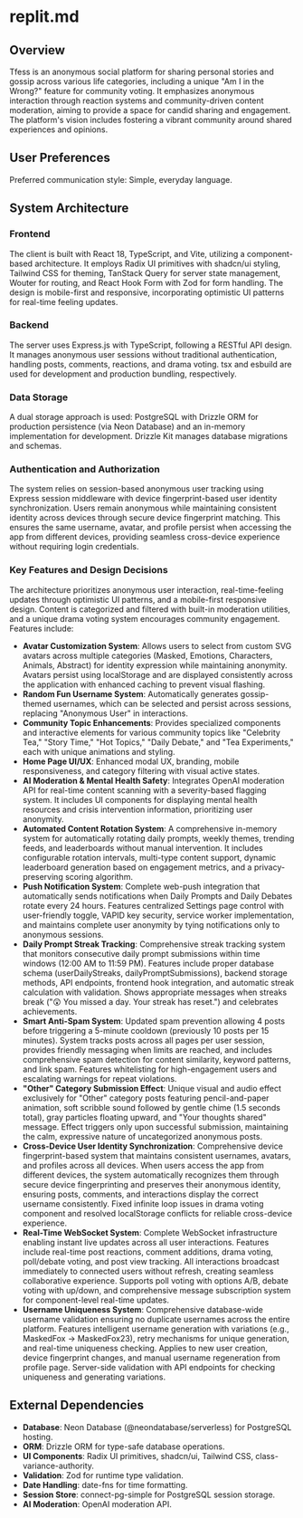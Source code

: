 # replit.md

## Overview
Tfess is an anonymous social platform for sharing personal stories and gossip across various life categories, including a unique "Am I in the Wrong?" feature for community voting. It emphasizes anonymous interaction through reaction systems and community-driven content moderation, aiming to provide a space for candid sharing and engagement. The platform's vision includes fostering a vibrant community around shared experiences and opinions.

## User Preferences
Preferred communication style: Simple, everyday language.

## System Architecture
### Frontend
The client is built with React 18, TypeScript, and Vite, utilizing a component-based architecture. It employs Radix UI primitives with shadcn/ui styling, Tailwind CSS for theming, TanStack Query for server state management, Wouter for routing, and React Hook Form with Zod for form handling. The design is mobile-first and responsive, incorporating optimistic UI patterns for real-time feeling updates.

### Backend
The server uses Express.js with TypeScript, following a RESTful API design. It manages anonymous user sessions without traditional authentication, handling posts, comments, reactions, and drama voting. tsx and esbuild are used for development and production bundling, respectively.

### Data Storage
A dual storage approach is used: PostgreSQL with Drizzle ORM for production persistence (via Neon Database) and an in-memory implementation for development. Drizzle Kit manages database migrations and schemas.

### Authentication and Authorization
The system relies on session-based anonymous user tracking using Express session middleware with device fingerprint-based user identity synchronization. Users remain anonymous while maintaining consistent identity across devices through secure device fingerprint matching. This ensures the same username, avatar, and profile persist when accessing the app from different devices, providing seamless cross-device experience without requiring login credentials.

### Key Features and Design Decisions
The architecture prioritizes anonymous user interaction, real-time-feeling updates through optimistic UI patterns, and a mobile-first responsive design. Content is categorized and filtered with built-in moderation utilities, and a unique drama voting system encourages community engagement. Features include:
- **Avatar Customization System**: Allows users to select from custom SVG avatars across multiple categories (Masked, Emotions, Characters, Animals, Abstract) for identity expression while maintaining anonymity. Avatars persist using localStorage and are displayed consistently across the application with enhanced caching to prevent visual flashing.
- **Random Fun Username System**: Automatically generates gossip-themed usernames, which can be selected and persist across sessions, replacing "Anonymous User" in interactions.
- **Community Topic Enhancements**: Provides specialized components and interactive elements for various community topics like "Celebrity Tea," "Story Time," "Hot Topics," "Daily Debate," and "Tea Experiments," each with unique animations and styling.
- **Home Page UI/UX**: Enhanced modal UX, branding, mobile responsiveness, and category filtering with visual active states.
- **AI Moderation & Mental Health Safety**: Integrates OpenAI moderation API for real-time content scanning with a severity-based flagging system. It includes UI components for displaying mental health resources and crisis intervention information, prioritizing user anonymity.
- **Automated Content Rotation System**: A comprehensive in-memory system for automatically rotating daily prompts, weekly themes, trending feeds, and leaderboards without manual intervention. It includes configurable rotation intervals, multi-type content support, dynamic leaderboard generation based on engagement metrics, and a privacy-preserving scoring algorithm.
- **Push Notification System**: Complete web-push integration that automatically sends notifications when Daily Prompts and Daily Debates rotate every 24 hours. Features centralized Settings page control with user-friendly toggle, VAPID key security, service worker implementation, and maintains complete user anonymity by tying notifications only to anonymous sessions.
- **Daily Prompt Streak Tracking**: Comprehensive streak tracking system that monitors consecutive daily prompt submissions within time windows (12:00 AM to 11:59 PM). Features include proper database schema (userDailyStreaks, dailyPromptSubmissions), backend storage methods, API endpoints, frontend hook integration, and automatic streak calculation with validation. Shows appropriate messages when streaks break ("😲 You missed a day. Your streak has reset.") and celebrates achievements.
- **Smart Anti-Spam System**: Updated spam prevention allowing 4 posts before triggering a 5-minute cooldown (previously 10 posts per 15 minutes). System tracks posts across all pages per user session, provides friendly messaging when limits are reached, and includes comprehensive spam detection for content similarity, keyword patterns, and link spam. Features whitelisting for high-engagement users and escalating warnings for repeat violations.
- **"Other" Category Submission Effect**: Unique visual and audio effect exclusively for "Other" category posts featuring pencil-and-paper animation, soft scribble sound followed by gentle chime (1.5 seconds total), gray particles floating upward, and "Your thoughts shared" message. Effect triggers only upon successful submission, maintaining the calm, expressive nature of uncategorized anonymous posts.
- **Cross-Device User Identity Synchronization**: Comprehensive device fingerprint-based system that maintains consistent usernames, avatars, and profiles across all devices. When users access the app from different devices, the system automatically recognizes them through secure device fingerprinting and preserves their anonymous identity, ensuring posts, comments, and interactions display the correct username consistently. Fixed infinite loop issues in drama voting component and resolved localStorage conflicts for reliable cross-device experience.
- **Real-Time WebSocket System**: Complete WebSocket infrastructure enabling instant live updates across all user interactions. Features include real-time post reactions, comment additions, drama voting, poll/debate voting, and post view tracking. All interactions broadcast immediately to connected users without refresh, creating seamless collaborative experience. Supports poll voting with options A/B, debate voting with up/down, and comprehensive message subscription system for component-level real-time updates.
- **Username Uniqueness System**: Comprehensive database-wide username validation ensuring no duplicate usernames across the entire platform. Features intelligent username generation with variations (e.g., MaskedFox → MaskedFox23), retry mechanisms for unique generation, and real-time uniqueness checking. Applies to new user creation, device fingerprint changes, and manual username regeneration from profile page. Server-side validation with API endpoints for checking uniqueness and generating variations.

## External Dependencies
- **Database**: Neon Database (@neondatabase/serverless) for PostgreSQL hosting.
- **ORM**: Drizzle ORM for type-safe database operations.
- **UI Components**: Radix UI primitives, shadcn/ui, Tailwind CSS, class-variance-authority.
- **Validation**: Zod for runtime type validation.
- **Date Handling**: date-fns for time formatting.
- **Session Store**: connect-pg-simple for PostgreSQL session storage.
- **AI Moderation**: OpenAI moderation API.